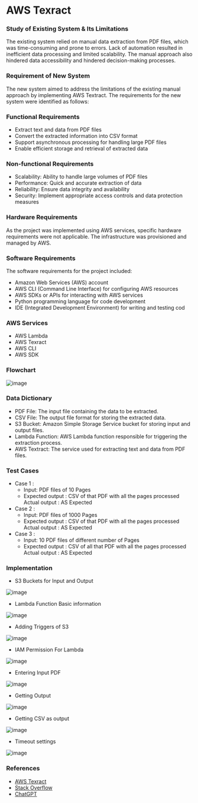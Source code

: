 # **AWS Texract**
### Study of Existing System & Its Limitations
The existing system relied on manual data extraction from PDF files, which was time-consuming and
prone to errors. Lack of automation resulted in inefficient data processing and limited scalability.
The manual approach also hindered data accessibility and hindered decision-making processes. 
### Requirement of New System
The new system aimed to address the limitations of the existing manual approach by implementing
AWS Textract. The requirements for the new system were identified as follows:
### Functional Requirements
- Extract text and data from PDF files
- Convert the extracted information into CSV format
- Support asynchronous processing for handling large PDF files
- Enable efficient storage and retrieval of extracted data
### Non-functional Requirements
- Scalability: Ability to handle large volumes of PDF files
- Performance: Quick and accurate extraction of data
- Reliability: Ensure data integrity and availability
- Security: Implement appropriate access controls and data protection measures
### Hardware Requirements
As the project was implemented using AWS services, specific hardware requirements were not
applicable. The infrastructure was provisioned and managed by AWS.
### Software Requirements
The software requirements for the project included:
- Amazon Web Services (AWS) account
- AWS CLI (Command Line Interface) for configuring AWS resources
- AWS SDKs or APIs for interacting with AWS services
- Python programming language for code development
- IDE (Integrated Development Environment) for writing and testing cod
### AWS Services
- AWS Lambda
- AWS Texract
- AWS CLI
- AWS SDK
### Flowchart
![image](https://github.com/Jaylakhani37/AWS-Texract/assets/88767949/9e91acd0-5302-44b5-bec6-63c0eedd14c3)

### Data Dictionary
- PDF File: The input file containing the data to be extracted.
- CSV File: The output file format for storing the extracted data.
- S3 Bucket: Amazon Simple Storage Service bucket for storing input and output files.
- Lambda Function: AWS Lambda function responsible for triggering the extraction process.
- AWS Textract: The service used for extracting text and data from PDF files.

### Test Cases
- Case 1 :
	- Input: PDF files of 10 Pages
	- Expected output : CSV of that PDF with all the pages processed Actual output : AS Expected
- Case 2 :
	- Input: PDF files of 1000 Pages
	- Expected output : CSV of that PDF with all the pages processed Actual output : AS Expected
- Case 3 :
	- Input: 10 PDF files of different number of Pages
	- Expected output : CSV of all that PDF with all the pages processed Actual output : AS Expected
### Implementation 
- S3 Buckets for Input and Output

![image](https://github.com/Jaylakhani37/AWS-Texract/blob/main/Implementation-Images/1.png)

- Lambda Function Basic information

![image](https://github.com/Jaylakhani37/AWS-Texract/blob/main/Implementation-Images/2.png)
- Adding Triggers of S3
 
![image](https://github.com/Jaylakhani37/AWS-Texract/blob/main/Implementation-Images/3.png)
- IAM Permission For Lambda
 
![image](https://github.com/Jaylakhani37/AWS-Texract/blob/main/Implementation-Images/4.png)
- Entering Input PDF
 
![image](https://github.com/Jaylakhani37/AWS-Texract/blob/main/Implementation-Images/5.png)
- Getting Output
 
![image](https://github.com/Jaylakhani37/AWS-Texract/blob/main/Implementation-Images/6.png)
- Getting CSV as output
 
![image](https://github.com/Jaylakhani37/AWS-Texract/blob/main/Implementation-Images/7.png)
- Timeout settings

![image](https://github.com/Jaylakhani37/AWS-Texract/blob/main/Implementation-Images/8.png)

### References
- [AWS Texract](https://aws.amazon.com/textract/ "AWS Texract")
- [Stack Overflow](https://stackoverflow.com/ "Stack Overflow")
- [ChatGPT](https://chat.openai.com/ "ChatGPT")
